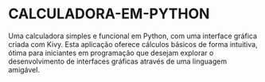 # CALCULADORA-EM-PYTHON
Uma calculadora simples e funcional em Python, com uma interface gráfica criada com Kivy. Esta aplicação oferece cálculos básicos de forma intuitiva, ótima para iniciantes em programação que desejam explorar o desenvolvimento de interfaces gráficas através de uma linguagem amigável.
